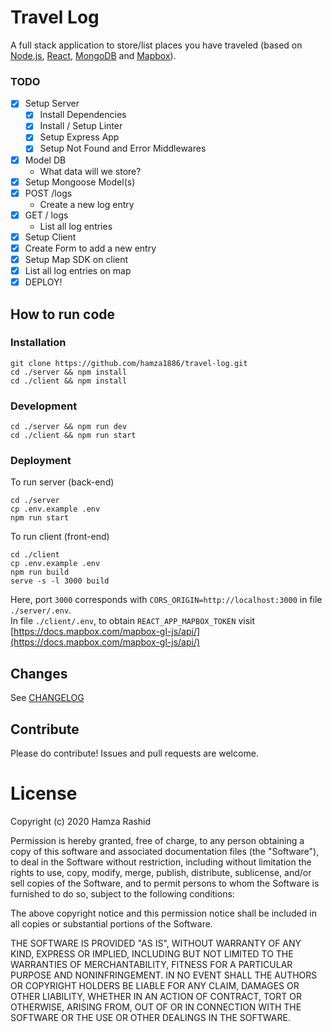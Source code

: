 # Travel Log

A full stack application to store/list places you have traveled (based on [Node.js](https://nodejs.org/en/), [React](https://reactjs.org/), [MongoDB](https://www.mongodb.com/) and [Mapbox](https://www.mapbox.com/)).

### TODO

* [x] Setup Server
  * [x] Install Dependencies
  * [x] Install / Setup Linter
  * [x] Setup Express App
  * [x] Setup Not Found and Error Middlewares
* [x] Model DB
  * What data will we store?
* [x] Setup Mongoose Model(s)
* [x] POST /logs
  * Create a new log entry
* [x] GET / logs
  * List all log entries
* [x] Setup Client
* [x] Create Form to add a new entry
* [x] Setup Map SDK on client
* [x] List all log entries on map
* [x] DEPLOY!

## How to run code

### Installation

```shell script
git clone https://github.com/hamza1886/travel-log.git
cd ./server && npm install
cd ./client && npm install 
```

### Development

```shell script
cd ./server && npm run dev
cd ./client && npm run start
```

### Deployment

To run server (back-end)

```shell script
cd ./server
cp .env.example .env
npm run start
```

To run client (front-end) 

```shell script
cd ./client
cp .env.example .env
npm run build
serve -s -l 3000 build
```

Here, port `3000` corresponds with `CORS_ORIGIN=http://localhost:3000` in file `./server/.env`.<br/>
In file `./client/.env`, to obtain `REACT_APP_MAPBOX_TOKEN` visit [https://docs.mapbox.com/mapbox-gl-js/api/](https://docs.mapbox.com/mapbox-gl-js/api/)

## Changes

See [CHANGELOG](https://github.com/hamza1886/travel-log/blob/master/CHANGELOG.md)

## Contribute

Please do contribute! Issues and pull requests are welcome.

# License

Copyright (c) 2020 Hamza Rashid

Permission is hereby granted, free of charge, to any person obtaining a copy of this software and associated documentation files (the "Software"), to deal in the Software without restriction, including without limitation the rights to use, copy, modify, merge, publish, distribute, sublicense, and/or sell copies of the Software, and to permit persons to whom the Software is furnished to do so, subject to the following conditions:

The above copyright notice and this permission notice shall be included in all copies or substantial portions of the Software.

THE SOFTWARE IS PROVIDED "AS IS", WITHOUT WARRANTY OF ANY KIND, EXPRESS OR IMPLIED, INCLUDING BUT NOT LIMITED TO THE WARRANTIES OF MERCHANTABILITY, FITNESS FOR A PARTICULAR PURPOSE AND NONINFRINGEMENT. IN NO EVENT SHALL THE AUTHORS OR COPYRIGHT HOLDERS BE LIABLE FOR ANY CLAIM, DAMAGES OR OTHER LIABILITY, WHETHER IN AN ACTION OF CONTRACT, TORT OR OTHERWISE, ARISING FROM, OUT OF OR IN CONNECTION WITH THE SOFTWARE OR THE USE OR OTHER DEALINGS IN THE SOFTWARE.
